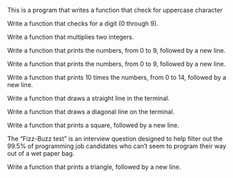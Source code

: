 This is a program that writes a function that check for uppercase character

Write a function that checks for a digit (0 through 9).

Write a function that multiplies two integers.

Write a function that prints the numbers, from 0 to 9, followed by a new line.

Write a function that prints the numbers, from 0 to 9, followed by a new line.

Write a function that prints 10 times the numbers, from 0 to 14, followed by a new line.

Write a function that draws a straight line in the terminal.

Write a function that draws a diagonal line on the terminal.

Write a function that prints a square, followed by a new line.

The “Fizz-Buzz test” is an interview question designed to help filter out the 99.5% of programming job candidates who can’t seem to program their way out of a wet paper bag.

Write a function that prints a triangle, followed by a new line.
